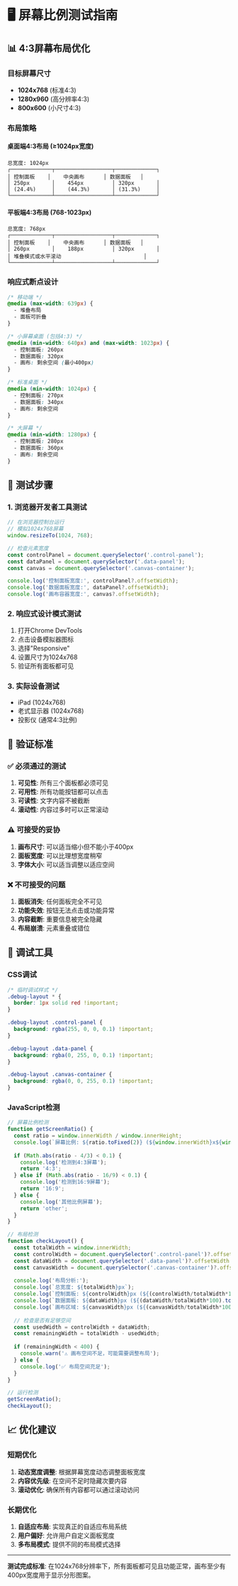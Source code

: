 # 🖥️ 屏幕比例测试指南

## 📊 4:3屏幕布局优化

### 目标屏幕尺寸
- **1024x768** (标准4:3)
- **1280x960** (高分辨率4:3)
- **800x600** (小尺寸4:3)

### 布局策略

#### 桌面端4:3布局 (≥1024px宽度)
```
总宽度: 1024px
┌─────────────┬──────────────────┬─────────────┐
│ 控制面板    │    中央画布      │ 数据面板   │
│ 250px       │    454px         │ 320px       │
│ (24.4%)     │    (44.3%)       │ (31.3%)     │
└─────────────┴──────────────────┴─────────────┘
```

#### 平板端4:3布局 (768-1023px)
```
总宽度: 768px
┌─────────────┬──────────────────┬─────────────┐
│ 控制面板    │    中央画布      │ 数据面板   │
│ 260px       │    188px         │ 320px       │
│ 堆叠模式或水平滚动                          │
└─────────────┴──────────────────┴─────────────┘
```

### 响应式断点设计

```css
/* 移动端 */
@media (max-width: 639px) {
  - 堆叠布局
  - 面板可折叠
}

/* 小屏幕桌面 (包括4:3) */
@media (min-width: 640px) and (max-width: 1023px) {
  - 控制面板: 260px
  - 数据面板: 320px
  - 画布: 剩余空间 (最小400px)
}

/* 标准桌面 */
@media (min-width: 1024px) {
  - 控制面板: 270px
  - 数据面板: 340px
  - 画布: 剩余空间
}

/* 大屏幕 */
@media (min-width: 1280px) {
  - 控制面板: 280px
  - 数据面板: 360px
  - 画布: 剩余空间
}
```

## 🧪 测试步骤

### 1. 浏览器开发者工具测试
```javascript
// 在浏览器控制台运行
// 模拟1024x768屏幕
window.resizeTo(1024, 768);

// 检查元素宽度
const controlPanel = document.querySelector('.control-panel');
const dataPanel = document.querySelector('.data-panel');
const canvas = document.querySelector('.canvas-container');

console.log('控制面板宽度:', controlPanel?.offsetWidth);
console.log('数据面板宽度:', dataPanel?.offsetWidth);
console.log('画布容器宽度:', canvas?.offsetWidth);
```

### 2. 响应式设计模式测试
1. 打开Chrome DevTools
2. 点击设备模拟器图标
3. 选择"Responsive"
4. 设置尺寸为1024x768
5. 验证所有面板都可见

### 3. 实际设备测试
- iPad (1024x768)
- 老式显示器 (1024x768)
- 投影仪 (通常4:3比例)

## 🎯 验证标准

### ✅ 必须通过的测试
1. **可见性**: 所有三个面板都必须可见
2. **可用性**: 所有功能按钮都可以点击
3. **可读性**: 文字内容不被截断
4. **滚动性**: 内容过多时可以正常滚动

### ⚠️ 可接受的妥协
1. **画布尺寸**: 可以适当缩小但不能小于400px
2. **面板宽度**: 可以比理想宽度稍窄
3. **字体大小**: 可以适当调整以适应空间

### ❌ 不可接受的问题
1. **面板消失**: 任何面板完全不可见
2. **功能失效**: 按钮无法点击或功能异常
3. **内容截断**: 重要信息被完全隐藏
4. **布局崩溃**: 元素重叠或错位

## 🔧 调试工具

### CSS调试
```css
/* 临时调试样式 */
.debug-layout * {
  border: 1px solid red !important;
}

.debug-layout .control-panel {
  background: rgba(255, 0, 0, 0.1) !important;
}

.debug-layout .data-panel {
  background: rgba(0, 255, 0, 0.1) !important;
}

.debug-layout .canvas-container {
  background: rgba(0, 0, 255, 0.1) !important;
}
```

### JavaScript检测
```javascript
// 屏幕比例检测
function getScreenRatio() {
  const ratio = window.innerWidth / window.innerHeight;
  console.log(`屏幕比例: ${ratio.toFixed(2)} (${window.innerWidth}x${window.innerHeight})`);
  
  if (Math.abs(ratio - 4/3) < 0.1) {
    console.log('检测到4:3屏幕');
    return '4:3';
  } else if (Math.abs(ratio - 16/9) < 0.1) {
    console.log('检测到16:9屏幕');
    return '16:9';
  } else {
    console.log('其他比例屏幕');
    return 'other';
  }
}

// 布局检测
function checkLayout() {
  const totalWidth = window.innerWidth;
  const controlWidth = document.querySelector('.control-panel')?.offsetWidth || 0;
  const dataWidth = document.querySelector('.data-panel')?.offsetWidth || 0;
  const canvasWidth = document.querySelector('.canvas-container')?.offsetWidth || 0;
  
  console.log('布局分析:');
  console.log(`总宽度: ${totalWidth}px`);
  console.log(`控制面板: ${controlWidth}px (${(controlWidth/totalWidth*100).toFixed(1)}%)`);
  console.log(`数据面板: ${dataWidth}px (${(dataWidth/totalWidth*100).toFixed(1)}%)`);
  console.log(`画布区域: ${canvasWidth}px (${(canvasWidth/totalWidth*100).toFixed(1)}%)`);
  
  // 检查是否有足够空间
  const usedWidth = controlWidth + dataWidth;
  const remainingWidth = totalWidth - usedWidth;
  
  if (remainingWidth < 400) {
    console.warn('⚠️ 画布空间不足，可能需要调整布局');
  } else {
    console.log('✅ 布局空间充足');
  }
}

// 运行检测
getScreenRatio();
checkLayout();
```

## 📈 优化建议

### 短期优化
1. **动态宽度调整**: 根据屏幕宽度动态调整面板宽度
2. **内容优先级**: 在空间不足时隐藏次要内容
3. **滚动优化**: 确保所有内容都可以通过滚动访问

### 长期优化
1. **自适应布局**: 实现真正的自适应布局系统
2. **用户偏好**: 允许用户自定义面板宽度
3. **多布局模式**: 提供不同的布局模式选择

---

**测试完成标准**: 在1024x768分辨率下，所有面板都可见且功能正常，画布至少有400px宽度用于显示分形图案。